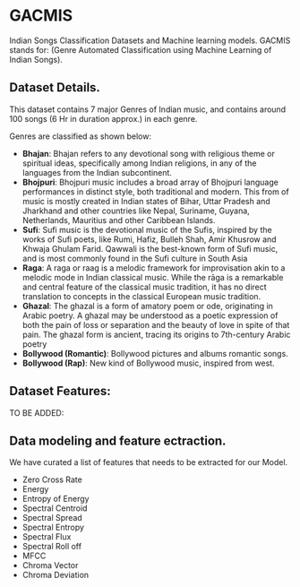# GACMIS

Indian Songs Classification Datasets and Machine learning models. GACMIS stands for: (Genre Automated Classification using Machine Learning of Indian Songs).

## Dataset Details.

This dataset contains 7 major Genres of Indian music, and contains around 100 songs (6 Hr in duration approx.) in each genre.

Genres are classified as shown below:

- <b>Bhajan</b>: Bhajan refers to any devotional song with religious theme or spiritual ideas, specifically among Indian religions, in any of the languages from the Indian subcontinent.
- <b>Bhojpuri</b>: Bhojpuri music includes a broad array of Bhojpuri language performances in distinct style, both traditional and modern. This from of music is mostly created in Indian states of Bihar, Uttar Pradesh and Jharkhand and other countries like Nepal, Suriname, Guyana, Netherlands, Mauritius and other Caribbean Islands.
- <b>Sufi</b>: Sufi music is the devotional music of the Sufis, inspired by the works of Sufi poets, like Rumi, Hafiz, Bulleh Shah, Amir Khusrow and Khwaja Ghulam Farid. Qawwali is the best-known form of Sufi music, and is most commonly found in the Sufi culture in South Asia
- <b>Raga</b>: A raga or raag is a melodic framework for improvisation akin to a melodic mode in Indian classical music. While the rāga is a remarkable and central feature of the classical music tradition, it has no direct translation to concepts in the classical European music tradition.
- <b>Ghazal</b>: The ghazal is a form of amatory poem or ode, originating in Arabic poetry. A ghazal may be understood as a poetic expression of both the pain of loss or separation and the beauty of love in spite of that pain. The ghazal form is ancient, tracing its origins to 7th-century Arabic poetry
- <b>Bollywood (Romantic)</b>: Bollywood pictures and albums romantic songs.
- <b>Bollywood (Rap)</b>: New kind of Bollywood music, inspired from west. 

## Dataset Features: 
TO BE ADDED:

## Data modeling and feature ectraction.

We have curated a list of features that needs to be extracted for our Model.

- Zero Cross Rate
- Energy
- Entropy of Energy
- Spectral Centroid
- Spectral Spread
- Spectral Entropy
- Spectral Flux
- Spectral Roll off
- MFCC
- Chroma Vector
- Chroma Deviation
